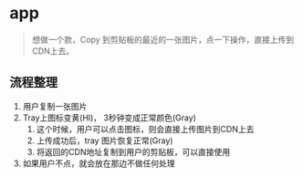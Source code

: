 # app
> 想做一个款，Copy 到剪贴板的最近的一张图片，点一下操作，直接上传到CDN上去。


## 流程整理
1. 用户复制一张图片
2. Tray上图标变黄(Hl)， 3秒钟变成正常颜色(Gray)
   1. 这个时候，用户可以点击图标，则会直接上传图片到CDN上去
   2. 上传成功后，tray 图片恢复正常(Gray)
   3. 将返回的CDN地址复制到用户的剪贴板，可以直接使用
3. 如果用户不点，就会放在那边不做任何处理
